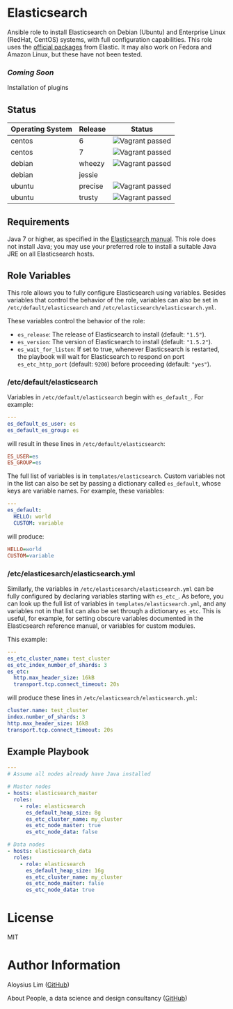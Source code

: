 # Elasticsearch

Ansible role to install Elasticsearch on Debian (Ubuntu) and Enterprise Linux (RedHat, CentOS) systems, with full configuration capabilities. This role uses the [official packages](https://www.elastic.co/guide/en/elasticsearch/reference/current/setup-repositories.html) from Elastic. It may also work on Fedora and Amazon Linux, but these have not been tested.

### *Coming Soon*
Installation of plugins

## Status

Operating System | Release | Status                                                                                           |
---------------- | ------- | ------                                                                                           |
centos           | 6       | ![Vagrant passed](https://img.shields.io/badge/Vagrant-passed-brightgreen.svg?style=flat-square) |                  |
centos           | 7       | ![Vagrant passed](https://img.shields.io/badge/Vagrant-passed-brightgreen.svg?style=flat-square) |
debian           | wheezy  | ![Vagrant passed](https://img.shields.io/badge/Vagrant-passed-brightgreen.svg?style=flat-square) |
debian           | jessie  |                                                                                                  |
ubuntu           | precise | ![Vagrant passed](https://img.shields.io/badge/Vagrant-passed-brightgreen.svg?style=flat-square) |
ubuntu           | trusty  | ![Vagrant passed](https://img.shields.io/badge/Vagrant-passed-brightgreen.svg?style=flat-square) |

## Requirements
Java 7 or higher, as specified in the [Elasticsearch manual](https://www.elastic.co/guide/en/elasticsearch/reference/current/setup.html#jvm-version). This role does not install Java; you may use your preferred role to install a suitable Java JRE on all Elasticsearch hosts.

## Role Variables

This role allows you to fully configure Elasticsearch using variables. Besides variables that control the behavior of the role, variables can also be set in `/etc/default/elasticsearch` and `/etc/elasticsearch/elasticsearch.yml`.

These variables control the behavior of the role:

* `es_release`: The release of Elasticsearch to install (default: `"1.5"`).
* `es_version`: The version of Elasticsearch to install (default: `"1.5.2"`).
* `es_wait_for_listen`: If set to true, whenever Elasticsearch is restarted, the playbook will wait for Elasticsearch to respond on port `es_etc_http_port` (default: `9200`) before proceeding (default: `"yes"`).

### /etc/default/elasticsearch

Variables in `/etc/default/elasticsearch` begin with `es_default_`. For example:

```yaml
---
es_default_es_user: es
es_default_es_group: es
```

will result in these lines in `/etc/default/elasticsearch`:

```ini
ES_USER=es
ES_GROUP=es
```

The full list of variables is in `templates/elasticsearch`. Custom variables not in the list can also be set by passing a dictionary called `es_default`, whose keys are variable names. For example, these variables:

```yaml
---
es_default:
  HELLO: world
  CUSTOM: variable
```

will produce:

```ini
HELLO=world
CUSTOM=variable
```

### /etc/elasticesarch/elasticsearch.yml

Similarly, the variables in `/etc/elasticesarch/elasticsearch.yml` can be fully configured by declaring variables starting with `es_etc_`. As before, you can look up the full list of variables in `templates/elasticsearch.yml`, and any variables not in that list can also be set through a dictionary `es_etc`. This is useful, for example, for setting obscure variables documented in the Elasticsearch reference manual, or variables for custom modules.

This example:

```yaml
---
es_etc_cluster_name: test_cluster
es_etc_index_number_of_shards: 3
es_etc:
  http.max_header_size: 16kB
  transport.tcp.connect_timeout: 20s
```

will produce these lines in `/etc/elasticsearch/elasticsearch.yml`:

```yaml
cluster.name: test_cluster
index.number_of_shards: 3
http.max_header_size: 16kB
transport.tcp.connect_timeout: 20s
```

## Example Playbook

```yaml
---
# Assume all nodes already have Java installed

# Master nodes
- hosts: elasticsearch_master
  roles:
    - role: elasticsearch
      es_default_heap_size: 8g
      es_etc_cluster_name: my_cluster
      es_etc_node_master: true
      es_etc_node_data: false

# Data nodes
- hosts: elasticsearch_data
  roles:
    - role: elasticsearch
      es_default_heap_size: 16g
      es_etc_cluster_name: my_cluster
      es_etc_node_master: false
      es_etc_node_data: true
```

# License

MIT

# Author Information

Aloysius Lim ([GitHub](https://github.com/aloysius-lim))

About People, a data science and design consultancy ([GitHub](https://github.com/abtpeople))
